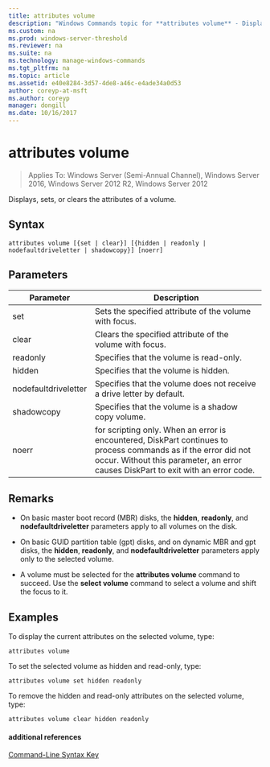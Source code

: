 ```yaml
---
title: attributes volume
description: "Windows Commands topic for **attributes volume** - Displays, sets, or clears the attributes of a volume."
ms.custom: na
ms.prod: windows-server-threshold
ms.reviewer: na
ms.suite: na
ms.technology: manage-windows-commands
ms.tgt_pltfrm: na
ms.topic: article
ms.assetid: e40e8284-3d57-4de8-a46c-e4ade34a0d53
author: coreyp-at-msft
ms.author: coreyp
manager: dongill
ms.date: 10/16/2017
---
```

# attributes volume

>Applies To: Windows Server (Semi-Annual Channel), Windows Server 2016, Windows Server 2012 R2, Windows Server 2012

Displays, sets, or clears the attributes of a volume.  
  
  
  
## Syntax  
  
```  
attributes volume [{set | clear}] [{hidden | readonly | nodefaultdriveletter | shadowcopy}] [noerr]  
```  
  
## Parameters  
  
|Parameter|Description|  
|-------|--------|  
|set|Sets the specified attribute of the volume with focus.|  
|clear|Clears the specified attribute of the volume with focus.|  
|readonly|Specifies that the volume is read\-only.|  
|hidden|Specifies that the volume is hidden.|  
|nodefaultdriveletter|Specifies that the volume does not receive a drive letter by default.|  
|shadowcopy|Specifies that the volume is a shadow copy volume.|  
|noerr|for scripting only. When an error is encountered, DiskPart continues to process commands as if the error did not occur. Without this parameter, an error causes DiskPart to exit with an error code.|  
  
## Remarks  
  
-   On basic master boot record \(MBR\) disks, the **hidden**, **readonly**, and **nodefaultdriveletter** parameters apply to all volumes on the disk.  
  
-   On basic GUID partition table \(gpt\) disks, and on dynamic MBR and gpt disks, the **hidden**, **readonly**, and **nodefaultdriveletter** parameters apply only to the selected volume.  
  
-   A volume must be selected for the **attributes volume** command to succeed. Use the **select volume** command to select a volume and shift the focus to it.  
  
## <a name="BKMK_examples"></a>Examples  
To display the current attributes on the selected volume, type:  
  
```  
attributes volume  
```  
  
To set the selected volume as hidden and read\-only, type:  
  
```  
attributes volume set hidden readonly  
```  
  
To remove the hidden and read\-only attributes on the selected volume, type:  
  
```  
attributes volume clear hidden readonly  
```  
  
#### additional references  
[Command-Line Syntax Key](command-line-syntax-key.md)  
  

  

